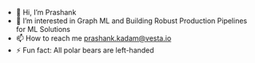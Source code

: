 - 👋 Hi, I’m Prashank
- 👀 I’m interested in Graph ML and Building Robust Production Pipelines for ML Solutions
- 📫 How to reach me prashank.kadam@vesta.io
- ⚡ Fun fact: All polar bears are left-handed

<!---
vesta-prashank-kadam/vesta-prashank-kadam is a ✨ special ✨ repository because its `README.md` (this file) appears on your GitHub profile.
You can click the Preview link to take a look at your changes.
--->
